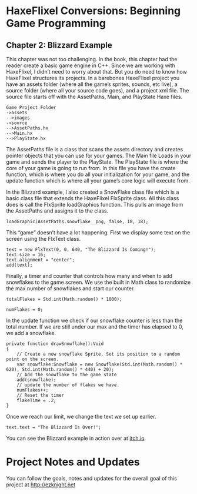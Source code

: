 # HaxeFlixel Conversions: Beginning Game Programming
## Chapter 2: Blizzard Example

This chapter was not too challenging. In the book, this chapter had the reader create a basic game engine in C++. Since we are working with HaxeFlixel, I didn’t need to worry about that. But you do need to know how HaxeFlixel structures its projects. In a barebones HaxeFlixel project you have an assets folder (where all the game’s sprites, sounds, etc live), a source folder (where all your source code goes), and a project xml file. The source file starts off with the AssetPaths, Main, and PlayState Haxe files.

```
Game Project Folder
->assets
-->images
->source
-->AssetPaths.hx
-->Main.hx
-->PlayState.hx
```

The AssetPaths file is a class that scans the assets directory and creates pointer objects that you can use for your games. The Main file Loads in your game and sends the player to the PlayState. The PlayState file is where the core of your game is going to run from. In this file you have the create function, which is where you do all your initialization for your game, and the update function which is where all your game’s core logic will execute from.

In the Blizzard example, I also created a SnowFlake class file which is a basic class file that extends the HaxeFlixel FlxSprite class. All this class does is call the FlxSprite loadGraphics function. This pulls an image from the AssetPaths and assigns it to the class.

```
loadGraphic(AssetPaths.snowflake__png, false, 18, 18);
```

This “game” doesn’t have a lot happening. First we display some text on the screen using the FlxText class.

```
text = new FlxText(0, 0, 640, "The Blizzard Is Coming!");
text.size = 16;
text.alignment = "center";
add(text);
```

Finally, a timer and counter that controls how many and when to add snowflakes to the game screen. We use the built in Math class to randomize the max number of snowflakes and start our counter.

```
totalFlakes = Std.int(Math.random() * 1000);

numFlakes = 0;
```

In the update function we check if our snowflake counter is less than the total number. If we are still under our max and the timer has elapsed to 0, we add a snowflake.

```
private function drawSnowflake():Void
{
    // Create a new snowflake Sprite. Set its position to a random point on the screen.
    var snowflake:Snowflake = new Snowflake(Std.int(Math.random() * 620), Std.int(Math.random() * 440) + 20);
    // Add the snowflake to the game state
    add(snowflake);
    // update the number of flakes we have.
    numFlakes++;
    // Reset the timer
    flakeTime = .2;
}
```

Once we reach our limit, we change the text we set up earlier.

```
text.text = "The Blizzard Is Over!";
```

You can see the Blizzard example in action over at [itch.io](https://heroofdermwood.itch.io/bgp-ch-2-blizzard).

# Project Notes and Updates
You can follow the goals, notes and updates for the overall goal of this project at  http://ezknight.net


